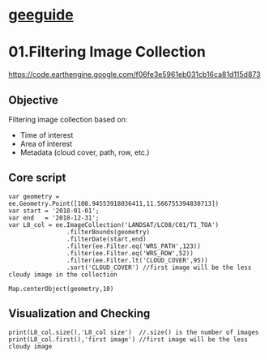 # [geeguide](README.md)

# 01.Filtering Image Collection
https://code.earthengine.google.com/f06fe3e5961eb031cb16ca81d115d873
## Objective
Filtering image collection based on: 
- Time of interest
- Area of interest
- Metadata (cloud cover, path, row, etc.)

## Core script
```
var geometry = ee.Geometry.Point([108.94553918036411,11.566755394830713])
var start = '2018-01-01';
var end   = '2018-12-31';
var L8_col = ee.ImageCollection('LANDSAT/LC08/C01/T1_TOA')
                .filterBounds(geometry)
                .filterDate(start,end)
                .filter(ee.Filter.eq('WRS_PATH',123))
                .filter(ee.Filter.eq('WRS_ROW',52))
                .filter(ee.Filter.lt('CLOUD_COVER',95))
                .sort('CLOUD_COVER') //first image will be the less cloudy image in the collection
                
Map.centerObject(geometry,10)

```

## Visualization and Checking
```
print(L8_col.size(),'L8_col size')  //.size() is the number of images
print(L8_col.first(),'first image') //first image will be the less cloudy image
```
